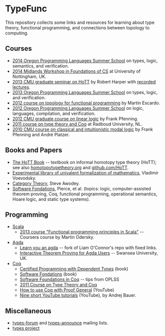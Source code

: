 TypeFunc
========
This repository collects some links and resources for learning about type theory, functional programming, and connections between topology to computing.

Courses
-------
+ [2014 Oregon Programming Languages Summer School][]  on types, logic, semantics, and verification.  
+ [2014 Midlands Workshop in Foundations of CS][]  at University of Nottingham, UK.
+ [2013 CMU graduate seminar on HoTT][]  by Robert Harper with [recorded lectures][].  
+ [2013 Oregon Programming Languages Summer School][]  on types, logic, and verification.  
+ [2012 course on topology for functional programming][]  by Martin Escardo.  
+ [2012 Oregon Programming Languages Summer School][]  on logic, languages, compilation, and verification.
+ [2012 CMU graduate course on linear logic][]  by Frank Pfenning.
+ [2011 course on type theory and Coq][]  at Radboud University, NL.
+ [2010 CMU course on classical and intuitionistic modal logic][]  by Frank Pfenning and André Platzer.

Books and Papers
----------------
+ [The HoTT Book][] -- textbook on informal homotopy type theory (HoTT);  
  see also [homotopytypetheory.org][] and [github.com/HoTT][].   
+ [Experimental library of univalent formalization of mathematics][], Vladimir Voevodsky.
+ [Category Theory][], Steve Awodey.  
+ [Software Fondations][], Pierce, et al. (topics: logic, computer-assisted
theorem proving, Coq, functional programming, operational semantics, Hoare
logic, and static type systems).

Programming
-----------
+ [Scala][]  
    - [2013 course "Functional programming principles in Scala"][] -- Coursera course by Martin Odersky.
+ [Agda][]  
    - [Learn you an agda](https://github.com/williamdemeo/learn-you-an-agda) -- fork of Liam O'Connor's repo with fixed links.  
    - [Interactive Theorem Proving for Agda Users][] -- Swansea University, UK.    
+ [Coq][]  
    - [Certified Programming with Dependent Types](http://adam.chlipala.net/cpdt/cpdt.pdf) (book)  
    - [Software Fondations][] (book)  
    - [Software Foundations in Coq][] -- tips from OPLSS  
    - [2011 Course on Type Theory and Coq][]  
    - [How to use Coq with Proof General](http://youtu.be/l6zqLJQCnzo) (YouTube)  
    - [Nine short YouTube tutorials](http://www.youtube.com/watch?v=COe0VTNF2EA&list=PLDD40A96C2ED54E99&feature=share) (YouTube), by Andrej Bauer.

Miscellaneous
-------------
+ [types-forum][] and [types-announce][] mailing lists.
+ [types project][]


[2014 Midlands Workshop in Foundations of CS]: http://www.cs.nott.ac.uk/~txa/mgs.2014/
[types-forum]: http://lists.seas.upenn.edu/mailman/listinfo/types-list
[types-announce]: http://lists.seas.upenn.edu/mailman/listinfo/types-announce
[Experimental library of univalent formalization of mathematics]: http://arxiv.org/abs/1401.0053
[Software Foundations in Coq]: http://web.cecs.pdx.edu/~apt/coq_hints.html
[Software Fondations]: http://www.cis.upenn.edu/~bcpierce/sf/
[2012 CMU graduate course on linear logic]: http://www.cs.cmu.edu/~fp/courses/15816-s12/
[2010 CMU course on classical and intuitionistic modal logic]: http://www.cs.cmu.edu/~fp/courses/15816-s10/index.html
[types project]: http://www.cse.chalmers.se/research/group/logic/Types/index.html
[Scala]: http://www.scala-lang.org/
[Agda]: http://wiki.portal.chalmers.se/agda/pmwiki.php?n=Main.HomePage
[Coq]: http://coq.inria.fr/
[The HoTT Book]: http://homotopytypetheory.org/book/
[2013 CMU graduate seminar on HoTT]: http://www.cs.cmu.edu/~rwh/courses/hott/
[recorded lectures]: http://scs.hosted.panopto.com/Panopto/Pages/Sessions/List.aspx#folderID="07756bb0-b872-4a4a-95b1-b77ad206dab3"
[2011 Course on Type Theory and Coq]: http://www.cs.ru.nl/~freek/courses/tt-2011/
[2014 Oregon Programming Languages Summer School]: http://www.cs.uoregon.edu/research/summerschool/summer14/index.html
[2013 Oregon Programming Languages Summer School]: http://www.cs.uoregon.edu/research/summerschool/summer13/
[2012 Oregon Programming Languages Summer School]: http://www.cs.uoregon.edu/research/summerschool/summer12/
[2011 Oregon Programming Languages Summer School]: http://www.cs.uoregon.edu/research/summerschool/summer11/
[2010 Oregon Programming Languages Summer School]: http://www.cs.uoregon.edu/research/summerschool/summer10/
[Short course on type theory and programming]: http://www.cse.chalmers.se/~bengt/course/typetheory-oneweek.html
[2013 course "Functional programming principles in Scala"]: https://www.coursera.org/course/progfun
[2012 course on topology for functional programming]: http://www.cs.bham.ac.uk/~mhe/.talks/EWSCS2012/
[2008 course "Introduction to Type Theory"]: http://www.cs.ru.nl/~herman/Uruguay2008SummerSchool.html
[Notes from CMU HoTT course]: https://github.com/favonia/hott-notes
[notes directory]: https://github.com/williamdemeo/TypeFunc/tree/master/notes
[the main repository]: https://github.com/favonia/hott-notes
[Interactive Theorem Proving for Agda Users]: http://www.cs.swan.ac.uk/~csetzer/lectures/intertheo/07/interactiveTheoremProvingForAgdaUsers.html
[github.com/HoTT]: https://github.com/HoTT/book
[homotopytypetheory.org]: http://homotopytypetheory.org/
[Category Theory]: http://carlossicoli.free.fr/A/Awodey_S.-Category_theory-Oxford_University_Press,_USA(2010).pdf

